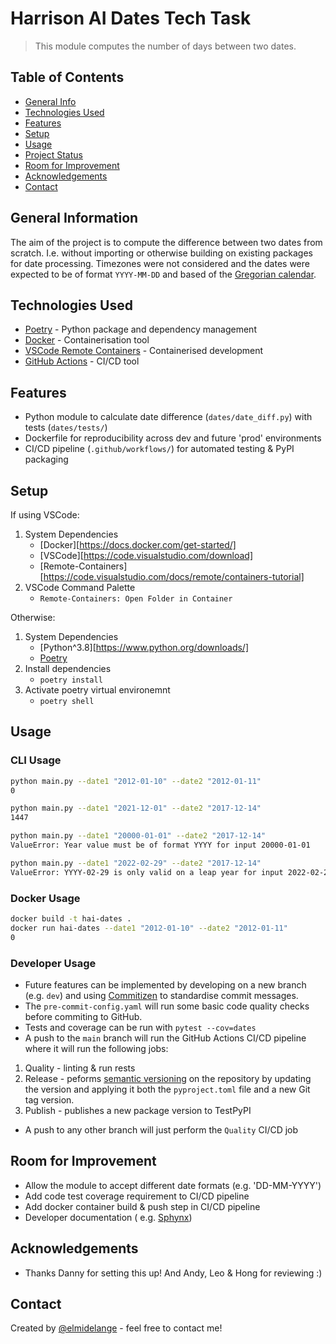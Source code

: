 # Harrison AI Dates Tech Task
> This module computes the number of days between two dates.

## Table of Contents
* [General Info](#general-information)
* [Technologies Used](#technologies-used)
* [Features](#features)
* [Setup](#setup)
* [Usage](#usage)
* [Project Status](#project-status)
* [Room for Improvement](#room-for-improvement)
* [Acknowledgements](#acknowledgements)
* [Contact](#contact)
<!-- * [License](#license) -->


## General Information
The aim of the project is to compute the difference between two dates from scratch. I.e. without importing or otherwise building on existing packages for date processing.
Timezones were not considered and the dates were expected to be of format `YYYY-MM-DD` and based of the [Gregorian calendar](https://en.wikipedia.org/wiki/Gregorian_calendar).


## Technologies Used
- [Poetry](https://python-poetry.org/) - Python package and dependency management
- [Docker](https://www.docker.com/) - Containerisation tool
- [VSCode Remote Containers](https://code.visualstudio.com/docs/remote/containers) - Containerised development
- [GitHub Actions](https://github.com/features/actions) - CI/CD tool


## Features
- Python module to calculate date difference (`dates/date_diff.py`) with tests (`dates/tests/`)
- Dockerfile for reproducibility across dev and future 'prod' environments
- CI/CD pipeline (`.github/workflows/`) for automated testing & PyPI packaging


## Setup
If using VSCode:

1. System Dependencies
    - [Docker][https://docs.docker.com/get-started/]
    - [VSCode][https://code.visualstudio.com/download]
    - [Remote-Containers][https://code.visualstudio.com/docs/remote/containers-tutorial]
2. VSCode Command Palette
    - `Remote-Containers: Open Folder in Container`

Otherwise:

1. System Dependencies
    - [Python^3.8][https://www.python.org/downloads/]
    - [Poetry](https://python-poetry.org/)
2. Install dependencies
    - `poetry install`
3. Activate poetry virtual environemnt
    - `poetry shell`


## Usage

### CLI Usage

```bash
python main.py --date1 "2012-01-10" --date2 "2012-01-11"
0
```

```bash
python main.py --date1 "2021-12-01" --date2 "2017-12-14"
1447
```

```bash
python main.py --date1 "20000-01-01" --date2 "2017-12-14"
ValueError: Year value must be of format YYYY for input 20000-01-01
```

```bash
python main.py --date1 "2022-02-29" --date2 "2017-12-14"
ValueError: YYYY-02-29 is only valid on a leap year for input 2022-02-29
```

### Docker Usage
```bash
docker build -t hai-dates .
docker run hai-dates --date1 "2012-01-10" --date2 "2012-01-11"
0
```

### Developer Usage
- Future features can be implemented by developing on a new branch (e.g. `dev`) and using [Commitizen](https://commitizen-tools.github.io/commitizen/) to standardise commit messages.
- The `pre-commit-config.yaml` will run some basic code quality checks before commiting to GitHub.
- Tests and coverage can be run with `pytest --cov=dates`
- A push to the `main` branch will run the GitHub Actions CI/CD pipeline where it will run the following jobs:
1. Quality - linting & run rests
2. Release - peforms [semantic versioning](https://python-semantic-release.readthedocs.io/en/latest/) on the repository by updating the version and applying it both the `pyproject.toml` file and a new Git tag version.
3. Publish - publishes a new package version to TestPyPI
- A push to any other branch will just perform the `Quality` CI/CD job


## Room for Improvement
- Allow the module to accept different date formats (e.g. 'DD-MM-YYYY')
- Add code test coverage requirement to CI/CD pipeline
- Add docker container build & push step in CI/CD pipeline
- Developer documentation ( e.g. [Sphynx](https://www.sphinx-doc.org/en/master/))

## Acknowledgements
- Thanks Danny for setting this up! And Andy, Leo & Hong for reviewing :)


## Contact
Created by [@elmidelange](https://github.com/elmidelange) - feel free to contact me!
